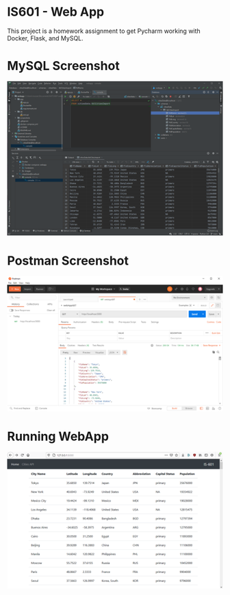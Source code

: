 # IS601 - Web App
This project is a homework assignment to get Pycharm working with Docker, Flask, and MySQL.

# MySQL Screenshot
![mysql_output](./screenshots/mysql.png)

# Postman Screenshot
![postman_request_output](./screenshots/postman.png)

# Running WebApp
![webapp_running](./screenshots/webApp.png)